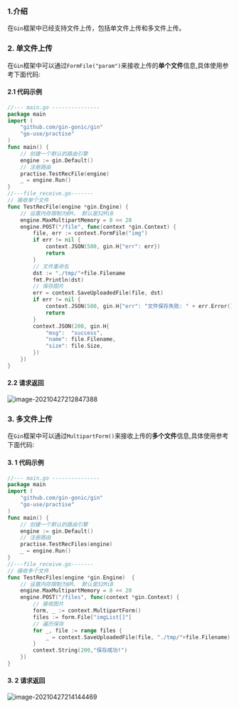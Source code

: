### 1.介绍

在`Gin`框架中已经支持文件上传，包括单文件上传和多文件上传。

### 2. 单文件上传

在`Gin`框架中可以通过`FormFile("param")`来接收上传的**单个文件**信息,具体使用参考下面代码:

#### 2.1 代码示例

```go
//--- main.go ---------------
package main
import (
	"github.com/gin-gonic/gin"
	"go-use/practise"
)
func main() {
	// 创建一个默认的路由引擎
	engine := gin.Default()
	// 注册路由
	practise.TestRecFile(engine)
	_ = engine.Run()
}
//---file_receive.go-------
// 接收单个文件
func TestRecFile(engine *gin.Engine) {
	// 设置内存限制为8M， 默认是32MiB
	engine.MaxMultipartMemory = 8 << 20
	engine.POST("/file", func(context *gin.Context) {
		file, err := context.FormFile("img")
		if err != nil {
			context.JSON(500, gin.H{"err": err})
			return
		}
		// 文件重命名
		dst := "./tmp/"+file.Filename
		fmt.Println(dst)
		// 保存图片
		err = context.SaveUploadedFile(file, dst)
		if err != nil {
			context.JSON(500, gin.H{"err": "文件保存失败: " + err.Error()})
			return
		}
		context.JSON(200, gin.H{
			"msg":  "success",
			"name": file.Filename,
			"size": file.Size,
		})
	})
}
```

#### 2.2 请求返回

![image-20210427212847388](https://gitee.com/QingHui/picGo-img-bed/raw/master/img/20210427212847.png)

### 3. 多文件上传

在`Gin`框架中可以通过`MultipartForm()`来接收上传的**多个文件**信息,具体使用参考下面代码:

#### 3. 1 代码示例

```go
//--- main.go ---------------
package main
import (
	"github.com/gin-gonic/gin"
	"go-use/practise"
)
func main() {
	// 创建一个默认的路由引擎
	engine := gin.Default()
	// 注册路由
	practise.TestRecFiles(engine)
	_ = engine.Run()
}
//---file_receive.go-------
// 接收多个文件
func TestRecFiles(engine *gin.Engine)  {
	// 设置内存限制为8M， 默认是32MiB
	engine.MaxMultipartMemory = 8 << 20
	engine.POST("/files", func(context *gin.Context) {
		// 接收图片
		form, _ := context.MultipartForm()
		files := form.File["imgList[]"]
		// 遍历保存
		for _, file := range files {
			_ = context.SaveUploadedFile(file, "./tmp/"+file.Filename)
		}
		context.String(200,"保存成功!")
	})
}
```

#### 3. 2 请求返回

![image-20210427214144469](https://gitee.com/QingHui/picGo-img-bed/raw/master/img/20210427214144.png)